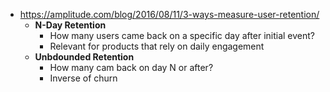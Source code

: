 - https://amplitude.com/blog/2016/08/11/3-ways-measure-user-retention/
  - **N-Day Retention**
    - How many users came back on a specific day after initial event?
    - Relevant for products that rely on daily engagement
  - **Unbdounded Retention**
    - How many cam back on day N or after?
    - Inverse of churn